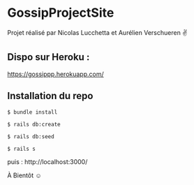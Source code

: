 # GossipProjectSite

Projet réalisé par Nicolas Lucchetta et Aurélien Verschueren :v:

## Dispo sur Heroku : 


https://gossippp.herokuapp.com/

## Installation du repo

`$ bundle install`

`$ rails db:create`

`$ rails db:seed`

`$ rails s`

puis : http://localhost:3000/


À Bientôt :relaxed:
